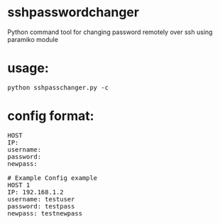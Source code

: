 sshpasswordchanger
==================

Python command tool for changing password remotely over ssh using paramiko module

usage:
======
<pre>
python sshpasschanger.py -c <config filename>
</pre>
config format:
==============
<pre>
HOST <host number/name>
IP: <ip address>
username: <username>
password: <current password>
newpass: <new password>

# Example Config example
HOST 1
IP: 192.168.1.2
username: testuser
password: testpass
newpass: testnewpass
</pre>
